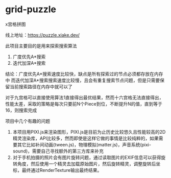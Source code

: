 # grid-puzzle
x宫格拼图

线上地址：https://puzzle.xiake.dev/

此项目主要目的是用来探索搜索算法
1. 广度优先A*搜索
2. 迭代加深A*搜索

结论：广度优先A\*搜索速度比较快，缺点是所有探索过的节点必须都存放在内存中
而迭代加深A\*搜索搜索速度比较慢，且会有重复搜索节点问题，但是只需要保留当前搜索路径在内存中就可以了

对于九宫格可以直接使用算法1直接得出最优结果，然而十六宫格无法直接得出，性能太差，采取的策略是每次只要前N个Piece到位，不断提升N的值，直到等于16，则搜索完成

项目中几个有趣的问题

1. 本项目用PIXI.js来渲染图形，PIXI.js是目前为止历史比较悠久且性能较高的2D精灵渲染库，API比较多，然而即使是这样它做的事情是比较纯粹的，如果需要其它比如补间动画(tween.js)，物理模拟(matter.js)，声音系统(pixi-sound)，需要自己寻找额外的第三方库来补充
2. 对于手机拍摄的照片会有图片旋转问题，通过读取图片的EXIF信息可以获得旋转角度，然后使用一个精灵去加载原始图片，然后旋转精灵，调整旋转后坐标，最终通过RenderTexture输出最终结果。
